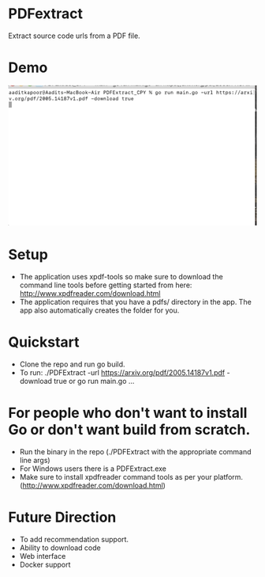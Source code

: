 # PDFextract
Extract source code urls from a PDF file.
# Demo
![alt text][logo]

[logo]: https://github.com/mlatsjsu/PDFextract/blob/master/demo.gif

# Setup
- The application uses xpdf-tools so make sure to download the command line tools before getting started from here: http://www.xpdfreader.com/download.html
- The application requires that you have a pdfs/ directory in the app. The app also automatically creates the folder for you.

# Quickstart
- Clone the repo and run go build.
- To run: ./PDFExtract -url https://arxiv.org/pdf/2005.14187v1.pdf -download true or go run main.go ...

# For people who don't want to install Go or don't want build from scratch.
- Run the binary in the repo (./PDFExtract with the appropriate command line args)
- For Windows users there is a PDFExtract.exe
- Make sure to install xpdfreader command tools as per your platform. (http://www.xpdfreader.com/download.html)

# Future Direction
- To add recommendation support.
- Ability to download code
- Web interface
- Docker support
